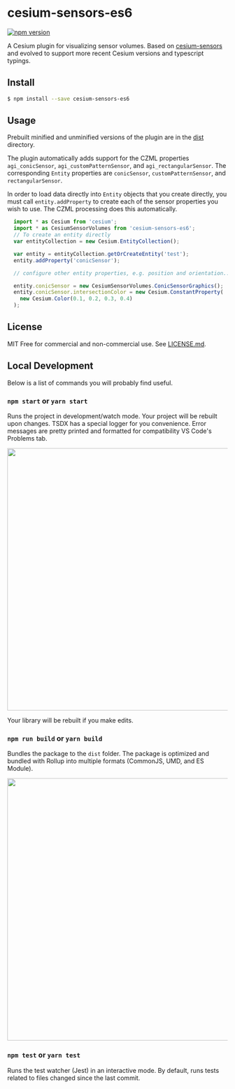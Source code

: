 # cesium-sensors-es6

[![npm version](https://badge.fury.io/js/cesium-sensors-es6.svg)](https://badge.fury.io/js/cesium-sensors-es6)

A Cesium plugin for visualizing sensor volumes. Based on [cesium-sensors](https://github.com/AnalyticalGraphicsInc/cesium-sensors) and evolved to support more recent Cesium versions and typescript typings.

## Install

```sh
$ npm install --save cesium-sensors-es6
```

## Usage

Prebuilt minified and unminified versions of the plugin are in the [dist](dist/) directory.

The plugin automatically adds support for the CZML properties `agi_conicSensor`, `agi_customPatternSensor`, and `agi_rectangularSensor`. The corresponding `Entity` properties are `conicSensor`, `customPatternSensor`, and `rectangularSensor`.

In order to load data directly into `Entity` objects that you create directly, you must call `entity.addProperty` to create each of the sensor properties you wish to use. The CZML processing does this automatically.

``` js
  import * as Cesium from 'cesium';
  import * as CesiumSensorVolumes from 'cesium-sensors-es6';
  // To create an entity directly
  var entityCollection = new Cesium.EntityCollection();

  var entity = entityCollection.getOrCreateEntity('test');
  entity.addProperty('conicSensor');

  // configure other entity properties, e.g. position and orientation...

  entity.conicSensor = new CesiumSensorVolumes.ConicSensorGraphics();
  entity.conicSensor.intersectionColor = new Cesium.ConstantProperty(
    new Cesium.Color(0.1, 0.2, 0.3, 0.4)
  );
```

## License

MIT Free for commercial and non-commercial use. See [LICENSE.md](LICENSE.md).



## Local Development

Below is a list of commands you will probably find useful.

### `npm start` or `yarn start`

Runs the project in development/watch mode. Your project will be rebuilt upon changes. TSDX has a special logger for you convenience. Error messages are pretty printed and formatted for compatibility VS Code's Problems tab.

<img src="https://user-images.githubusercontent.com/4060187/52168303-574d3a00-26f6-11e9-9f3b-71dbec9ebfcb.gif" width="600" />

Your library will be rebuilt if you make edits.

### `npm run build` or `yarn build`

Bundles the package to the `dist` folder.
The package is optimized and bundled with Rollup into multiple formats (CommonJS, UMD, and ES Module).

<img src="https://user-images.githubusercontent.com/4060187/52168322-a98e5b00-26f6-11e9-8cf6-222d716b75ef.gif" width="600" />

### `npm test` or `yarn test`

Runs the test watcher (Jest) in an interactive mode.
By default, runs tests related to files changed since the last commit.
